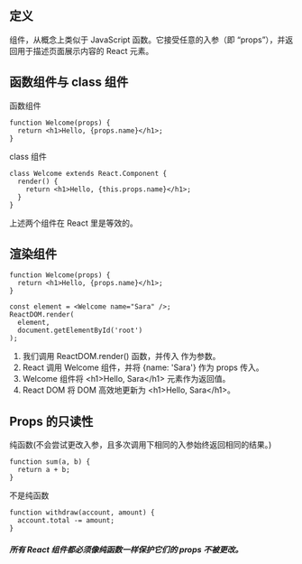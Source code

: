 ## 定义
组件，从概念上类似于 JavaScript 函数。它接受任意的入参（即 “props”），并返回用于描述页面展示内容的 React 元素。
## 函数组件与 class 组件
函数组件
```
function Welcome(props) {
  return <h1>Hello, {props.name}</h1>;
}
```
class 组件
```
class Welcome extends React.Component {
  render() {
    return <h1>Hello, {this.props.name}</h1>;
  }
}
```
上述两个组件在 React 里是等效的。
## 渲染组件
```
function Welcome(props) {
  return <h1>Hello, {props.name}</h1>;
}

const element = <Welcome name="Sara" />;
ReactDOM.render(
  element,
  document.getElementById('root')
);
```
1. 我们调用 ReactDOM.render() 函数，并传入 <Welcome name="Sara" /> 作为参数。
2. React 调用 Welcome 组件，并将 {name: 'Sara'} 作为 props 传入。
3. Welcome 组件将 \<h1\>Hello, Sara\<\/h1\> 元素作为返回值。
4. React DOM 将 DOM 高效地更新为 \<h1\>Hello, Sara\<\/h1\>。
## Props 的只读性
纯函数(不会尝试更改入参，且多次调用下相同的入参始终返回相同的结果。)
```
function sum(a, b) {
  return a + b;
}
```
不是纯函数
```
function withdraw(account, amount) {
  account.total -= amount;
}
```
##### 所有 React 组件都必须像纯函数一样保护它们的 props 不被更改。
